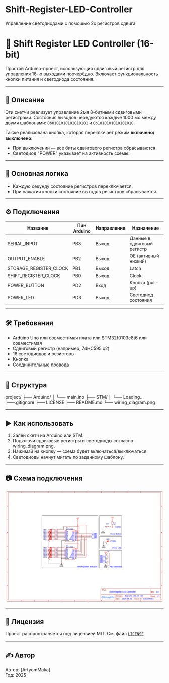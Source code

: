 # Shift-Register-LED-Controller
Управление светодиодами с помощью 2х регистров сдвига
# 🔁 Shift Register LED Controller (16-bit)

Простой Arduino-проект, использующий сдвиговый регистр для управления 16-ю выходами поочерёдно. Включает функциональность кнопки питания и светодиода состояния.

---

## 📌 Описание

Эти скетчи реализует управление 2мя 8-битными сдвиговыми регистрами. Состояния выводов чередуются каждые 1000 мс между двумя шаблонами: 
`0b0101010101010101` и `0b1010101010101010`.

Также реализована кнопка, которая переключает режим **включено/выключено**:
- При выключении — все биты сдвигового регистра сбрасываются.
- Светодиод "POWER" указывает на активность схемы.

---

## 🧠 Основная логика

- Каждую секунду состояние регистров переключается.
- При нажатии кнопки состояние выходов регистров сбрасывается.

---

## ⚙️ Подключения

| Название                  | Пин Arduino | Направление | Назначение                 |
|---------------------------|-------------|-------------|----------------------------|
| SERIAL_INPUT              | PB3         | Выход       | Данные в сдвиговый регистр |
| OUTPUT_ENABLE             | PB2         | Выход       | OE (активный низкий)       |
| STORAGE_REGISTER_CLOCK    | PB1         | Выход       | Latch                      |
| SHIFT_REGISTER_CLOCK      | PB0         | Выход       | Clock                      |
| POWER_BUTTON              | PD2         | Вход        | Кнопка (pull-up)           |
| POWER_LED                 | PD3         | Выход       | Светодиод состояния        |

---

## 🛠 Требования

- Arduino Uno или совместимая плата или STM32f0103c8t6 или совместимая
- Сдвиговый регистр (например, 74HC595 x2)
- 16 светодиодов и резисторы
- Кнопка
- Соединительные провода

---

## 📂 Структура

project/
├── Arduino/
│ └── main.ino
├── STM/
│ └── Loading...
├──.gitignore
├── LICENSE
├── README.md
└── wiring_diagram.png

---

## ▶️ Как использовать

1. Залей скетч на Arduino или STM.
2. Подключи сдвиговые регистры и светодиоды согласно wiring_diagram.png.
3. Нажимай на кнопку — схема будет включаться/выключаться.
4. Светодиоды начнут мигать по заданному шаблону.

---

## 📷 Схема подключения

![Схема подключения](wiring_diagram.png)

---

## 🧾 Лицензия

Проект распространяется под лицензией MIT. См. файл [`LICENSE`](./LICENSE).

---

## ✍️ Автор

Автор: [ArtyomMaka]  
Год: 2025  
